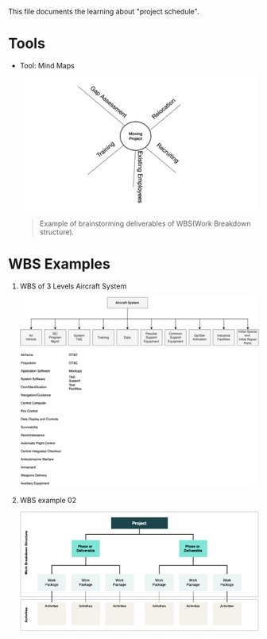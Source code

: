 This file documents the learning about "project schedule".

# Tools

- Tool: Mind Maps

    ![mind-map](./mind-map.png)

    > Example of brainstorming deliverables of WBS(Work Breakdown structure).

# WBS Examples

1.  WBS of 3 Levels Aircraft System

    ![WBS of 3 Level Aircraft System](./wbs-examples/01-3-level-aircraft-system/WBS%20-%203%20Level%20Aircraft%20System.svg)

2. WBS example 02

    ![WBS example 02](./wbs-examples/02/work-breakdown-structure-example-02.drawio.png)